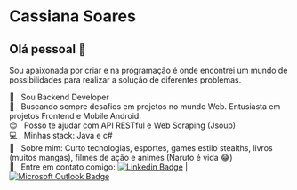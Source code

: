 # Cassiana Soares

## Olá pessoal 👋
Sou apaixonada por criar e na programação é onde encontrei um mundo de possibilidades para realizar a solução de diferentes problemas.

 :rocket:  &nbsp; Sou Backend Developer
 <br/> :purple_heart: &nbsp; Buscando sempre desafios em projetos no mundo Web. Entusiasta em projetos Frontend e Mobile Android.
 <br/> :blush: &nbsp; Posso te ajudar com API RESTful e Web Scraping (Jsoup)
 <br/> :computer: &nbsp; Minhas stack: Java e c#
 <br/> 💬  &nbsp; Sobre mim: Curto tecnologias, esportes, games estilo stealths, livros (muitos mangas), filmes de ação e animes (Naruto é vida :joy:)
 <br/> :email: &nbsp; Entre em contato comigo: [![Linkedin Badge](https://img.shields.io/badge/-CassianaSoares-blue?style=flat-square&logo=Linkedin&logoColor=white&link=https://www.linkedin.com/in/cassiana-s-4962a552/)](https://www.linkedin.com/in/cassiana-s-4962a552/) 
| 
[![Microsoft Outlook Badge](https://img.shields.io/badge/-cassianassilva@hotmail.com-c14438?style=flat-square&logo=microsoft-outlook&logoColor=white&link=mailto:cassianassilva@hotmail.com)](mailto:cassianassilva@hotmail.com)

